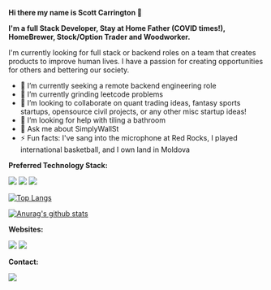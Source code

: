 <b>Hi there my name is Scott Carrington 👋

I'm a full Stack Developer, Stay at Home Father (COVID times!), HomeBrewer, Stock/Option Trader and Woodworker. </b>

I'm currently looking for full stack or backend roles on a team that creates products to improve human lives. I have a passion for creating opportunities for others and bettering our society.

- 🔭 I’m currently seeking a remote backend engineering role
- 🌱 I’m currently grinding leetcode problems
- 👯 I’m looking to collaborate on quant trading ideas, fantasy sports startups, opensource civil projects, or any other misc startup ideas!
- 🤔 I’m looking for help with tiling a bathroom
- 💬 Ask me about SimplyWallSt
- ⚡ Fun facts: I've sang into the microphone at Red Rocks, I played international basketball, and I own land in Moldova

<b>Preferred Technology Stack:</b>

<img src="https://img.shields.io/badge/Go-00ADD8?logo=Go&logoColor=white&style=for-the-badge"/>  <img src="https://img.shields.io/badge/TypeScript-3178C6?style=for-the-badge&logo=typescript&logoColor=white"/>  <img src="https://img.shields.io/badge/postgresql-4169e1?style=for-the-badge&logo=postgresql&logoColor=white"/>

[![Top Langs](https://github-readme-stats.vercel.app/api/top-langs/?username=scarrington76&layout=compact)](https://github.com/anuraghazra/github-readme-stats)

[![Anurag's github stats](https://github-readme-stats.vercel.app/api?username=scarrington76&count_private=true&show_icons=true)](https://github.com/anuraghazra/github-readme-stats)


<b>Websites: </b>

<a href="https://www.linkedin.com/in/scarrington76/">
<img src="https://img.shields.io/badge/linkedin-%230077B5.svg?&style=for-the-badge&logo=linkedin&logoColor=white"/></a>  <a href="https://stackoverflow.com/users/11217056/bondra76?tab=profile"><img src="https://img.shields.io/badge/stack%20overflow-FE7A16?logo=stack-overflow&logoColor=white&style=for-the-badge"/></a>


<b>Contact: </b>

<a href="mailto:scarrington@gmail.com">
<img src="https://img.shields.io/badge/gmail-D14836?&style=for-the-badge&logo=gmail&logoColor=white"/></a>

